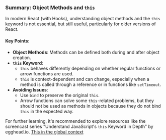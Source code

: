 ### Summary: Object Methods and `this`

In modern React (with Hooks), understanding object methods and the `this` keyword is not essential, but still useful, particularly for older versions of React.

#### Key Points:

- **Object Methods**: Methods can be defined both during and after object creation.
- **`this` Keyword**:
  - `this` behaves differently depending on whether regular functions or arrow functions are used.
  - `this` is context-dependent and can change, especially when a method is called through a reference or in functions like `setTimeout`.
- **Avoiding Issues**:
  - Use `bind` to preserve the original `this`.
  - Arrow functions can solve some `this`-related problems, but they should not be used as methods in objects because they do not bind `this` in the expected way.

For further learning, it's recommended to explore resources like the screencast series "Understand JavaScript's `this` Keyword in Depth" by egghead.io.
[This in the global context](https://egghead.io/lessons/javascript-this-in-the-global-context)
